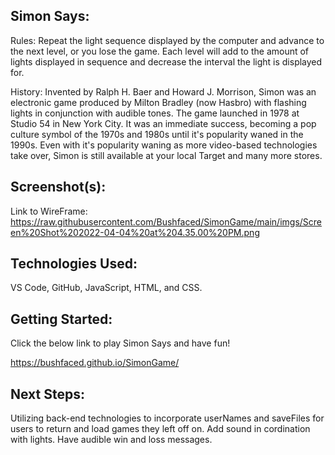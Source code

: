 ## Simon Says:

Rules: Repeat the light sequence displayed by the computer and advance to the next level, or you lose the game. Each level will add to the amount of lights displayed in sequence and decrease the interval the light is displayed for. 

History: Invented by Ralph H. Baer and Howard J. Morrison, Simon was an electronic game produced by Milton Bradley (now Hasbro) with flashing lights in conjunction with audible tones. The game launched in 1978 at Studio 54 in New York City. It was an immediate success, becoming a pop culture symbol of the 1970s and 1980s until it's popularity waned in the 1990s. Even with it's popularity waning as more video-based technologies take over, Simon is still available at your local Target and many more stores.

## Screenshot(s): 
Link to WireFrame: https://raw.githubusercontent.com/Bushfaced/SimonGame/main/imgs/Screen%20Shot%202022-04-04%20at%204.35.00%20PM.png

## Technologies Used: 
VS Code, GitHub, JavaScript, HTML, and CSS. 

## Getting Started: 
Click the below link to play Simon Says and have fun!

https://bushfaced.github.io/SimonGame/

## Next Steps: 
Utilizing back-end technologies to incorporate userNames and saveFiles for users to return and load games they left off on. Add sound in cordination with lights. Have audible win and loss messages.
